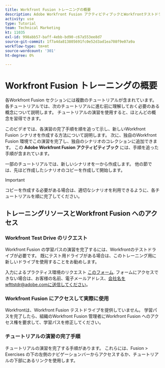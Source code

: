 ```yaml
---
title: Workfront Fusion トレーニングの概要
description: Adobe Workfront Fusion アクティビティブックとWorkfrontテストドライブアカウントの取得方法について説明します。
activity: use
type: Tutorial
team: Technical Marketing
kt: 11035
exl-id: 998abb57-baff-4ebb-bd90-c67a553ee8d7
source-git-commit: 1f7a4da813805691fc0e52d3ad1ea708f9e07a9a
workflow-type: tm+mt
source-wordcount: '301'
ht-degree: 0%

---
```


# Workfront Fusion トレーニングの概要

各Workfront Fusion セクションには複数のチュートリアルが含まれています。各チュートリアルでは、次のチュートリアルに進む前に理解しておく必要のある概念について説明します。 チュートリアルの演習を使用すると、ほとんどの概念を習得できます。

このビデオでは、各演習の完了手順を順を追って示し、新しいWorkfront Fusion シナリオを作成する方法について説明します。 次に、独自のWorkfront Fusion 環境でこの演習を完了し、独自のシナリオのコレクションに追加できます。 この **Adobe Workfront Fusion アクティビティブック** には、手順を追った手順が含まれています。

一部のチュートリアルでは、新しいシナリオを一から作成します。 他の節では、先ほど作成したシナリオのコピーを作成して開始します。

>[!IMPORTANT]
>
>コピーを作成する必要がある場合は、適切なシナリオを利用できるように、各チュートリアルを順に完了してください。

## トレーニングリソースとWorkfront Fusion へのアクセス

### Workfront Test Drive のリクエスト

Workfront Fusion の学習パスの演習を完了するには、Workfrontのテストドライブが必要です。 既にテスト用ドライブがある場合は、このトレーニング用に新しいドライブを使用することをお勧めします。

入力によるプラクティス環境のリクエスト [このフォーム](https://forms.office.com/r/f1J8HRGrNY). フォームにアクセスできない場合は、お客様の名前、電子メールアドレス、会社名をwfttstdr@adobe.comに送信してください。

### Workfront Fusion にアクセスして実際に使用

Workfrontは、Workfront Fusion テストドライブを提供していません。 学習パスを完了したら、組織のWorkfront Fusion 管理者にWorkfront Fusion へのアクセス権を要求して、学習パスを修正してください。

### チュートリアルの演習の完了手順

チュートリアルの演習を完了する手順があります。 これらには、Fusion > Exercises の下の左側のナビゲーションバーからアクセスするか、チュートリアルの下部にあるリンクを使用します。

